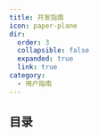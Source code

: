 ```yaml
---
title: 开发指南
icon: paper-plane
dir:
  order: 3
  collapsible: false
  expanded: true
  link: true
category:
  - 用户指南
---
```



## 目录
